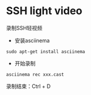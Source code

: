 # SSH light video


录制SSH轻视频

- 安装asciinema
```shell
sudo apt-get install asciinema
```

- 开始录制
```shell
asciinema rec xxx.cast
```

录制结束：Ctrl + D

